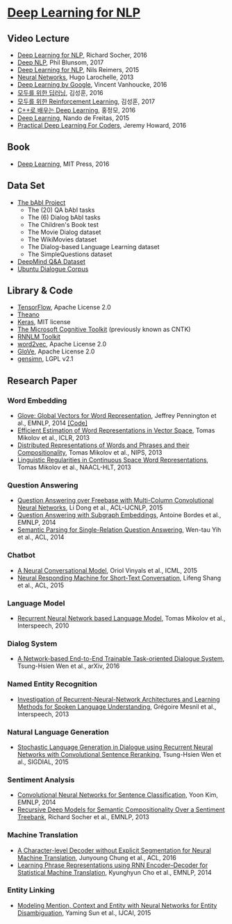 # [Deep Learning for NLP](https://ryuseonghan.github.io/Deep-NLP)

## Video Lecture

- [Deep Learning for NLP](http://cs224d.stanford.edu/), Richard Socher, 2016
- [Deep NLP](https://github.com/oxford-cs-deepnlp-2017/lectures), Phil Blunsom, 2017 
- [Deep Learning for NLP](https://github.com/UKPLab/deeplearning4nlp-tutorial/tree/master/2015-10_Lecture), Nils Reimers, 2015
- [Neural Networks](http://info.usherbrooke.ca/hlarochelle/neural_networks/content.html), Hugo Larochelle, 2013
- [Deep Learning by Google](https://www.udacity.com/course/deep-learning--ud730), Vincent Vanhoucke, 2016
- [모두를 위한 딥러닝](http://hunkim.github.io/ml/), 김성훈, 2016
- [모두를 위한 Reinforcement Learning](http://hunkim.github.io/ml/), 김성훈, 2017
- [C++로 배우는 Deep Learning](http://blog.naver.com/atelierjpro), 홍정모, 2016
- [Deep Learning](https://www.youtube.com/playlist?list=PLE6Wd9FR--EfW8dtjAuPoTuPcqmOV53Fu), Nando de Freitas, 2015
- [Practical Deep Learning For Coders](http://course.fast.ai/), Jeremy Howard, 2016

## Book

- [Deep Learning](http://www.deeplearningbook.org/), MIT Press, 2016

## Data Set

- [The bAbI Project](https://research.fb.com/projects/babi/)
	- The (20) QA bAbI tasks
	- The (6) Dialog bAbI tasks
	- The Children's Book test
	- The Movie Dialog dataset
	- The WikiMovies dataset
	- The Dialog-based Language Learning dataset
	- The SimpleQuestions dataset
- [DeepMind Q&A Dataset](http://cs.nyu.edu/~kcho/DMQA/)
- [Ubuntu Dialogue Corpus](https://github.com/rkadlec/ubuntu-ranking-dataset-creator)

## Library & Code

- [TensorFlow](https://www.tensorflow.org/), Apache License 2.0
- [Theano](http://www.deeplearning.net/software/theano/)
- [Keras](https://keras.io/), MIT license
- [The Microsoft Cognitive Toolkit](https://www.microsoft.com/en-us/research/product/cognitive-toolkit/) (previously known as CNTK)
- [RNNLM Toolkit](http://www.fit.vutbr.cz/~imikolov/rnnlm/)
- [word2vec](https://code.google.com/p/word2vec/), Apache License 2.0
- [GloVe](https://github.com/stanfordnlp/GloVe), Apache License 2.0
- [gensimn](https://github.com/RaRe-Technologies/gensim), LGPL v2.1

## Research Paper

### Word Embedding

- [Glove: Global Vectors for Word Representation](http://www-nlp.stanford.edu/pubs/glove.pdf), Jeffrey Pennington et al., EMNLP, 2014 [[Code]](https://github.com/stanfordnlp/GloVe)
- [Efficient Estimation of Word Representations in Vector Space](http://arxiv.org/pdf/1301.3781.pdf), Tomas Mikolov et al., ICLR, 2013
- [Distributed Representations of Words and Phrases and their Compositionality](http://arxiv.org/pdf/1310.4546.pdf), Tomas Mikolov et al., NIPS, 2013
- [Linguistic Regularities in Continuous Space Word Representations](http://research.microsoft.com/pubs/189726/rvecs.pdf), Tomas Mikolov et al., NAACL-HLT, 2013

### Question Answering

- [Question Answering over Freebase with Multi-Column Convolutional Neural Networks](http://www.anthology.aclweb.org/P/P15/P15-1026.pdf), Li Dong et al., ACL-IJCNLP, 2015
- [Question Answering with Subgraph Embeddings](https://arxiv.org/pdf/1406.3676v3.pdf), Antoine Bordes et al., EMNLP, 2014
- [Semantic Parsing for Single-Relation Question Answering](https://www.microsoft.com/en-us/research/publication/semantic-parsing-for-single-relation-question-answering/), Wen-tau Yih et al., ACL, 2014

### Chatbot

- [A Neural Conversational Model](https://arxiv.org/abs/1506.05869), Oriol Vinyals et al., ICML, 2015
- [Neural Responding Machine for Short-Text Conversation](https://arxiv.org/abs/1503.02364), Lifeng Shang et al., ACL, 2015

### Language Model

- [Recurrent Neural Network based Language Model](http://www.fit.vutbr.cz/research/groups/speech/publi/2010/mikolov_interspeech2010_IS100722.pdf), Tomas Mikolov et al., Interspeech, 2010
 
### Dialog System

- [A Network-based End-to-End Trainable Task-oriented Dialogue System](https://arxiv.org/pdf/1604.04562v2.pdf), Tsung-Hsien Wen et al., arXiv, 2016

### Named Entity Recognition

- [Investigation of Recurrent-Neural-Network Architectures and Learning Methods for Spoken Language Understanding](https://www.microsoft.com/en-us/research/publication/investigation-of-recurrent-neural-network-architectures-and-learning-methods-for-spoken-language-understanding/), Grégoire Mesnil et al., Interspeech, 2013

### Natural Language Generation

- [Stochastic Language Generation in Dialogue using Recurrent Neural Networks with Convolutional Sentence Reranking](http://www.sigdial.org/workshops/conference16/proceedings/pdf/SIGDIAL39.pdf), Tsung-Hsien Wen et al., SIGDIAL, 2015

### Sentiment Analysis

- [Convolutional Neural Networks for Sentence Classification](https://arxiv.org/abs/1408.5882), Yoon Kim, EMNLP, 2014
- [Recursive Deep Models for Semantic Compositionality Over a Sentiment Treebank](http://nlp.stanford.edu/~socherr/EMNLP2013_RNTN.pdf), Richard Socher et al., EMNLP, 2013

### Machine Translation

- [A Character-level Decoder without Explicit Segmentation for Neural Machine Translation](https://www.aclweb.org/anthology/P/P16/P16-1160.pdf), Junyoung Chung et al., ACL, 2016
- [Learning Phrase Representations using RNN Encoder–Decoder for Statistical Machine Translation](https://arxiv.org/abs/1406.1078), Kyunghyun Cho et al., EMNLP, 2014

### Entity Linking

- [Modeling Mention, Context and Entity with Neural Networks for Entity Disambiguation](http://ir.hit.edu.cn/~dytang/paper/ijcai2015/ijcai15-yaming.pdf), Yaming Sun et al., IJCAI, 2015
